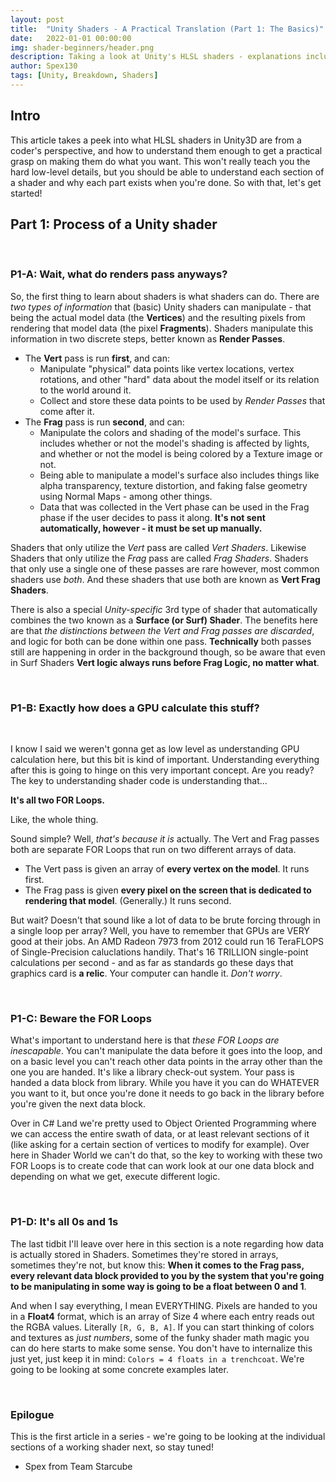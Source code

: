 ```yaml
---
layout: post
title:  "Unity Shaders - A Practical Translation (Part 1: The Basics)"
date:   2022-01-01 00:00:00
img: shader-beginners/header.png
description: Taking a look at Unity's HLSL shaders - explanations included.
author: Spex130
tags: [Unity, Breakdown, Shaders]
---
```


## Intro

This article takes a peek into what HLSL shaders in Unity3D are from a coder's perspective, and how to understand them enough to get a practical grasp on making them do what you want. This won't really teach you the hard low-level details, but you should be able to understand each section of a shader and why each part exists when you're done. So with that, let's get started!


## Part 1: Process of a Unity shader

<br>

### P1-A: Wait, what do renders pass anyways?

So, the first thing to learn about shaders is what shaders can do. There are _two types of information_ that (basic) Unity shaders can manipulate - that being the actual model data (the **Vertices**) and the resulting pixels from rendering that model data (the pixel **Fragments**). Shaders manipulate this information in two discrete steps, better known as **Render Passes**.

* The **Vert** pass is run **first**, and can:
  * Manipulate "physical" data points like vertex locations, vertex rotations, and other "hard" data about the model itself or its relation to the world around it.
  * Collect and store these data points to be used by *Render Passes* that come after it.
* The **Frag** pass is run **second**, and can:
  * Manipulate the colors and shading of the model's surface. This includes whether or not the model's shading is affected by lights, and whether or not the model is being colored by a Texture image or not.
  * Being able to manipulate a model's surface also includes things like alpha transparency, texture distortion, and faking false geometry using Normal Maps - among other things.
  * Data that was collected in the Vert phase can be used in the Frag phase if the user decides to pass it along. **It's not sent automatically, however - it must be set up manually.**

Shaders that only utilize the *Vert* pass are called *Vert Shaders*. Likewise Shaders that only utilize the *Frag* pass are called *Frag Shaders*. Shaders that only use a single one of these passes are rare however, most common shaders use *both*. And these shaders that use both are known as **Vert Frag Shaders**.

There is also a special *Unity-specific* 3rd type of shader that automatically combines the two known as a **Surface (or Surf) Shader**. The benefits here are that *the distinctions between the Vert and Frag passes are discarded*, and logic for both can be done within one pass. **Technically** both passes still are happening in order in the background though, so be aware that even in Surf Shaders **Vert logic always runs before Frag Logic, no matter what**.

<br>

### P1-B: Exactly how does a GPU calculate this stuff?

<br>

I know I said we weren't gonna get as low level as understanding GPU calculation here, but this bit is kind of important. Understanding everything after this is going to hinge on this very important concept. Are you ready? The key to understanding shader code is understanding that...

**It's all two FOR Loops.** 

Like, the whole thing.

Sound simple? Well, *that's because it is* actually. The Vert and Frag passes both are separate FOR Loops that run on two different arrays of data.
* The Vert pass is given an array of **every vertex on the model**. It runs first.
* The Frag pass is given **every pixel on the screen that is dedicated to rendering that model**. (Generally.) It runs second.

But wait? Doesn't that sound like a lot of data to be brute forcing through in a single loop per array? Well, you have to remember that GPUs are VERY good at their jobs. An AMD Radeon 7973 from 2012 could run 16 TeraFLOPS of Single-Precision caluclations handily. That's 16 TRILLION single-point calculations per second - and as far as standards go these days that graphics card is **a relic**. Your computer can handle it. *Don't worry*.

<br>

### P1-C: Beware the FOR Loops

What's important to understand here is that *these FOR Loops are inescapable*. You can't manipulate the data before it goes into the loop, and on a basic level you can't reach other data points in the array other than the one you are handed. It's like a library check-out system. Your pass is handed a data block from library. While you have it you can do WHATEVER you want to it, but once you're done it needs to go back in the library before you're given the next data block.

Over in C# Land we're pretty used to Object Oriented Programming where we can access the entire swath of data, or at least relevant sections of it (like asking for a certain section of vertices to modify for example). Over here in Shader World we can't do that, so the key to working with these two FOR Loops is to create code that can work look at our one data block and depending on what we get, execute different logic.

<br>

### P1-D: It's all 0s and 1s

The last tidbit I'll leave over here in this section is a note regarding how data is actually stored in Shaders. Sometimes they're stored in arrays, sometimes they're not, but know this: **When it comes to the Frag pass, every relevant data block provided to you by the system that you're going to be manipulating in some way is going to be a float between 0 and 1**. 

And when I say everything, I mean EVERYTHING. Pixels are handed to you in a **Float4** format, which is an array of Size 4 where each entry reads out the RGBA values. Literally `[R, G, B, A]`. If you can start thinking of colors and textures as *just numbers*, some of the funky shader math magic you can do here starts to make some sense. You don't have to internalize this just yet, just keep it in mind: `Colors = 4 floats in a trenchcoat`. We're going to be looking at some concrete examples later.

<br>

### Epilogue

This is the first article in a series - we're going to be looking at the individual sections of a working shader next, so stay tuned!

- Spex from Team Starcube